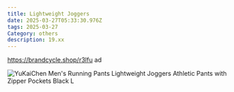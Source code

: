 ```yaml
---
title: Lightweight Joggers
date: 2025-03-27T05:33:30.976Z
tags: 2025-03-27
Category: others
description: 19.xx
---
```

https://brandcycle.shop/r3lfu  ad <!--StartFragment-->

![YuKaiChen Men's Running Pants Lightweight Joggers Athletic Pants with Zipper Pockets Black L](https://i5.walmartimages.com/seo/YuKaiChen-Men-s-Running-Pants-Lightweight-Joggers-Athletic-Pants-with-Zipper-Pockets-Black-L_cff466be-a1f1-4a51-9528-f125c65e91d9.ec0fb6903bc51b976e8de27ca5a513e6.jpeg?odnHeight=640&odnWidth=640&odnBg=FFFFFF)

<!--EndFragment-->